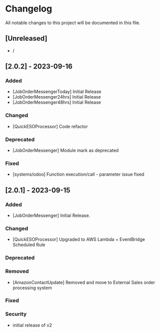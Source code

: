 # Changelog

All notable changes to this project will be documented in this file.

## [Unreleased]

- /

## [2.0.2] - 2023-09-16

### Added

- [JobOrderMessengerToday] Initial Release
- [JobOrderMessenger24hrs] Initial Release
- [JobOrderMessenger48hrs] Initial Release

### Changed

- [QuickESOProcessor] Code refactor

### Deprecated 

- [JobOrderMessenger] Module mark as deprecated

### Fixed

- [systems/odoo] Function execution/call - parameter issue fixed


## [2.0.1] - 2023-09-15
### Added

- [JobOrderMessenger] Initial Release. 

### Changed

- [QuickESOProcessor] Upgraded to AWS Lambda + EventBridge Scheduled Rule

### Deprecated

### Removed

- [AmazonContactUpdate] Removed and move to External Sales order processing system

### Fixed

### Security

- initial release of v2

